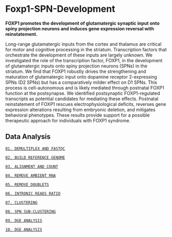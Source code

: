 # Foxp1-SPN-Development

**FOXP1 promotes the development of glutamatergic synaptic input onto spiny projection neurons and induces gene expression reversal with reinstatement.**

Long-range glutamatergic inputs from the cortex and thalamus are critical for motor and cognitive processing in the striatum. Transcription factors that orchestrate the development of these inputs are largely unknown. We investigated the role of the transcription factor, FOXP1, in the development of glutamatergic inputs onto spiny projection neurons (SPNs) in the striatum. We find that FOXP1 robustly drives the strengthening and maturation of glutamatergic input onto dopamine receptor 2-expressing SPNs (D2 SPNs) but has a comparatively milder effect on D1 SPNs. This process is cell-autonomous and is likely mediated through postnatal FOXP1 function at the postsynapse. We identified postsynaptic FOXP1-regulated transcripts as potential candidates for mediating these effects. Postnatal reinstatement of FOXP1 rescues electrophysiological deficits, reverses gene expression alterations resulting from embryonic deletion, and mitigates behavioral phenotypes. These results provide support for a possible therapeutic approach for individuals with FOXP1 syndrome.

## Data Analysis
[`01. DEMULTIPLEX AND FASTQC`](1_DEMUX_FASTQC.md)

[`02. BUILD REFERENCE GENOME`](2_BUILD_REFERENCE.md)

[`03. ALIGNMENT AND COUNT`](3_ALIGN_COUNT.md)

[`04. REMOVE AMBIENT RNA`](4_REMOVE_AMBIENT_RNA.md)

[`05. REMOVE DOUBLETS`](5_REMOVE_DOUBLETS.md)

[`06. INTRONIC READS RATIO`](6_INTRONIC_READS_RATIO.md)

[`07. CLUSTERING`](7_CLUSTERING.md)

[`08. SPN SUB-CLUSTERING`](8_SPN_SUBCLUSTERING.md)

[`09. DGE ANALYSIS`](9_DGE_ANALYSIS.md)

[`10. DGE ANALYSIS`](10_FIGURES.md)
